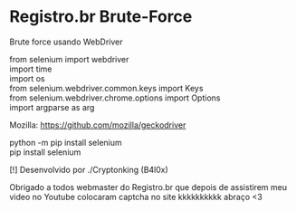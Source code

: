 # Registro.br Brute-Force
Brute force usando WebDriver

from selenium import webdriver<br>
import time<br>
import os<br>
from selenium.webdriver.common.keys import Keys<br>
from selenium.webdriver.chrome.options import Options<br>
import argparse as arg<br>

Mozilla: https://github.com/mozilla/geckodriver<br>

python -m pip install selenium<br>
pip install selenium<br>

[!] Desenvolvido por ./Cryptonking (B4l0x)

Obrigado a todos webmaster do Registro.br que depois de assistirem meu video no Youtube colocaram captcha no site kkkkkkkkkk abraço &lt;3

